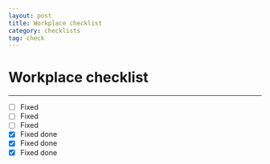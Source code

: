 ```yaml
---
layout: post
title: Workplace checklist
category: checklists
tag: check
---
```

# Workplace checklist

---

* [ ] Fixed
* [ ] Fixed
* [ ] Fixed
* [x] Fixed done
* [x] Fixed done
* [x] Fixed done
